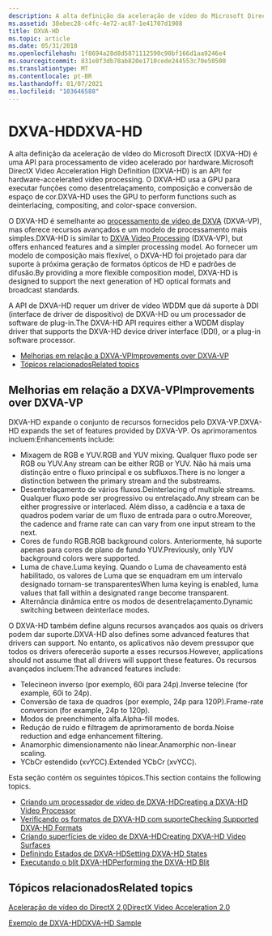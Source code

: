 ```yaml
---
description: A alta definição da aceleração de vídeo do Microsoft DirectX (DXVA-HD) é uma API para processamento de vídeo acelerado por hardware.
ms.assetid: 38ebec28-c4fc-4e72-ac87-1e41707d1908
title: DXVA-HD
ms.topic: article
ms.date: 05/31/2018
ms.openlocfilehash: 1f8694a28d8d5871112590c90bf166d1aa9246e4
ms.sourcegitcommit: 831e8f3db78ab820e1710cede244553c70e50500
ms.translationtype: MT
ms.contentlocale: pt-BR
ms.lasthandoff: 01/07/2021
ms.locfileid: "103646588"
---
```

# <a name="dxva-hd"></a><span data-ttu-id="8038e-103">DXVA-HD</span><span class="sxs-lookup"><span data-stu-id="8038e-103">DXVA-HD</span></span>

<span data-ttu-id="8038e-104">A alta definição da aceleração de vídeo do Microsoft DirectX (DXVA-HD) é uma API para processamento de vídeo acelerado por hardware.</span><span class="sxs-lookup"><span data-stu-id="8038e-104">Microsoft DirectX Video Acceleration High Definition (DXVA-HD) is an API for hardware-accelerated video processing.</span></span> <span data-ttu-id="8038e-105">O DXVA-HD usa a GPU para executar funções como desentrelaçamento, composição e conversão de espaço de cor.</span><span class="sxs-lookup"><span data-stu-id="8038e-105">DXVA-HD uses the GPU to perform functions such as deinterlacing, compositing, and color-space conversion.</span></span>

<span data-ttu-id="8038e-106">O DXVA-HD é semelhante ao [processamento de vídeo de DXVA](dxva-video-processing.md) (DXVA-VP), mas oferece recursos avançados e um modelo de processamento mais simples.</span><span class="sxs-lookup"><span data-stu-id="8038e-106">DXVA-HD is similar to [DXVA Video Processing](dxva-video-processing.md) (DXVA-VP), but offers enhanced features and a simpler processing model.</span></span> <span data-ttu-id="8038e-107">Ao fornecer um modelo de composição mais flexível, o DXVA-HD foi projetado para dar suporte à próxima geração de formatos ópticos de HD e padrões de difusão.</span><span class="sxs-lookup"><span data-stu-id="8038e-107">By providing a more flexible composition model, DXVA-HD is designed to support the next generation of HD optical formats and broadcast standards.</span></span>

<span data-ttu-id="8038e-108">A API de DXVA-HD requer um driver de vídeo WDDM que dá suporte à DDI (interface de driver de dispositivo) de DXVA-HD ou um processador de software de plug-in.</span><span class="sxs-lookup"><span data-stu-id="8038e-108">The DXVA-HD API requires either a WDDM display driver that supports the DXVA-HD device driver interface (DDI), or a plug-in software processor.</span></span>

-   [<span data-ttu-id="8038e-109">Melhorias em relação a DXVA-VP</span><span class="sxs-lookup"><span data-stu-id="8038e-109">Improvements over DXVA-VP</span></span>](#improvements-over-dxva-vp)
-   [<span data-ttu-id="8038e-110">Tópicos relacionados</span><span class="sxs-lookup"><span data-stu-id="8038e-110">Related topics</span></span>](#related-topics)

## <a name="improvements-over-dxva-vp"></a><span data-ttu-id="8038e-111">Melhorias em relação a DXVA-VP</span><span class="sxs-lookup"><span data-stu-id="8038e-111">Improvements over DXVA-VP</span></span>

<span data-ttu-id="8038e-112">DXVA-HD expande o conjunto de recursos fornecidos pelo DXVA-VP.</span><span class="sxs-lookup"><span data-stu-id="8038e-112">DXVA-HD expands the set of features provided by DXVA-VP.</span></span> <span data-ttu-id="8038e-113">Os aprimoramentos incluem:</span><span class="sxs-lookup"><span data-stu-id="8038e-113">Enhancements include:</span></span>

-   <span data-ttu-id="8038e-114">Mixagem de RGB e YUV.</span><span class="sxs-lookup"><span data-stu-id="8038e-114">RGB and YUV mixing.</span></span> <span data-ttu-id="8038e-115">Qualquer fluxo pode ser RGB ou YUV.</span><span class="sxs-lookup"><span data-stu-id="8038e-115">Any stream can be either RGB or YUV.</span></span> <span data-ttu-id="8038e-116">Não há mais uma distinção entre o fluxo principal e os subfluxos.</span><span class="sxs-lookup"><span data-stu-id="8038e-116">There is no longer a distinction between the primary stream and the substreams.</span></span>
-   <span data-ttu-id="8038e-117">Desentrelaçamento de vários fluxos.</span><span class="sxs-lookup"><span data-stu-id="8038e-117">Deinterlacing of multiple streams.</span></span> <span data-ttu-id="8038e-118">Qualquer fluxo pode ser progressivo ou entrelaçado.</span><span class="sxs-lookup"><span data-stu-id="8038e-118">Any stream can be either progressive or interlaced.</span></span> <span data-ttu-id="8038e-119">Além disso, a cadência e a taxa de quadros podem variar de um fluxo de entrada para o outro.</span><span class="sxs-lookup"><span data-stu-id="8038e-119">Moreover, the cadence and frame rate can can vary from one input stream to the next.</span></span>
-   <span data-ttu-id="8038e-120">Cores de fundo RGB.</span><span class="sxs-lookup"><span data-stu-id="8038e-120">RGB background colors.</span></span> <span data-ttu-id="8038e-121">Anteriormente, há suporte apenas para cores de plano de fundo YUV.</span><span class="sxs-lookup"><span data-stu-id="8038e-121">Previously, only YUV background colors were supported.</span></span>
-   <span data-ttu-id="8038e-122">Luma de chave.</span><span class="sxs-lookup"><span data-stu-id="8038e-122">Luma keying.</span></span> <span data-ttu-id="8038e-123">Quando o Luma de chaveamento está habilitado, os valores de Luma que se enquadram em um intervalo designado tornam-se transparentes</span><span class="sxs-lookup"><span data-stu-id="8038e-123">When luma keying is enabled, luma values that fall within a designated range become transparent.</span></span>
-   <span data-ttu-id="8038e-124">Alternância dinâmica entre os modos de desentrelaçamento.</span><span class="sxs-lookup"><span data-stu-id="8038e-124">Dynamic switching between deinterlace modes.</span></span>

<span data-ttu-id="8038e-125">O DXVA-HD também define alguns recursos avançados aos quais os drivers podem dar suporte.</span><span class="sxs-lookup"><span data-stu-id="8038e-125">DXVA-HD also defines some advanced features that drivers can support.</span></span> <span data-ttu-id="8038e-126">No entanto, os aplicativos não devem pressupor que todos os drivers oferecerão suporte a esses recursos.</span><span class="sxs-lookup"><span data-stu-id="8038e-126">However, applications should not assume that all drivers will support these features.</span></span> <span data-ttu-id="8038e-127">Os recursos avançados incluem:</span><span class="sxs-lookup"><span data-stu-id="8038e-127">The advanced features include:</span></span>

-   <span data-ttu-id="8038e-128">Telecineon inverso (por exemplo, 60i para 24p).</span><span class="sxs-lookup"><span data-stu-id="8038e-128">Inverse telecine (for example, 60i to 24p).</span></span>
-   <span data-ttu-id="8038e-129">Conversão de taxa de quadros (por exemplo, 24p para 120P).</span><span class="sxs-lookup"><span data-stu-id="8038e-129">Frame-rate conversion (for example, 24p to 120p).</span></span>
-   <span data-ttu-id="8038e-130">Modos de preenchimento alfa.</span><span class="sxs-lookup"><span data-stu-id="8038e-130">Alpha-fill modes.</span></span>
-   <span data-ttu-id="8038e-131">Redução de ruído e filtragem de aprimoramento de borda.</span><span class="sxs-lookup"><span data-stu-id="8038e-131">Noise reduction and edge enhancement filtering.</span></span>
-   <span data-ttu-id="8038e-132">Anamorphic dimensionamento não linear.</span><span class="sxs-lookup"><span data-stu-id="8038e-132">Anamorphic non-linear scaling.</span></span>
-   <span data-ttu-id="8038e-133">YCbCr estendido (xvYCC).</span><span class="sxs-lookup"><span data-stu-id="8038e-133">Extended YCbCr (xvYCC).</span></span>

<span data-ttu-id="8038e-134">Esta seção contém os seguintes tópicos.</span><span class="sxs-lookup"><span data-stu-id="8038e-134">This section contains the following topics.</span></span>

-   [<span data-ttu-id="8038e-135">Criando um processador de vídeo de DXVA-HD</span><span class="sxs-lookup"><span data-stu-id="8038e-135">Creating a DXVA-HD Video Processor</span></span>](creating-a-dxva-hd-video-processor.md)
-   [<span data-ttu-id="8038e-136">Verificando os formatos de DXVA-HD com suporte</span><span class="sxs-lookup"><span data-stu-id="8038e-136">Checking Supported DXVA-HD Formats</span></span>](checking-supported-dxva-hd-formats.md)
-   [<span data-ttu-id="8038e-137">Criando superfícies de vídeo de DXVA-HD</span><span class="sxs-lookup"><span data-stu-id="8038e-137">Creating DXVA-HD Video Surfaces</span></span>](creating-dxva-hd-video-surfaces.md)
-   [<span data-ttu-id="8038e-138">Definindo Estados de DXVA-HD</span><span class="sxs-lookup"><span data-stu-id="8038e-138">Setting DXVA-HD States</span></span>](setting-dxva-hd-states.md)
-   [<span data-ttu-id="8038e-139">Executando o blit DXVA-HD</span><span class="sxs-lookup"><span data-stu-id="8038e-139">Performing the DXVA-HD Blit</span></span>](performing-the-dxva-hd-blit.md)

## <a name="related-topics"></a><span data-ttu-id="8038e-140">Tópicos relacionados</span><span class="sxs-lookup"><span data-stu-id="8038e-140">Related topics</span></span>

<dl> <dt>

[<span data-ttu-id="8038e-141">Aceleração de vídeo do DirectX 2,0</span><span class="sxs-lookup"><span data-stu-id="8038e-141">DirectX Video Acceleration 2.0</span></span>](directx-video-acceleration-2-0.md)
</dt> <dt>

[<span data-ttu-id="8038e-142">Exemplo de DXVA-HD</span><span class="sxs-lookup"><span data-stu-id="8038e-142">DXVA-HD Sample</span></span>](dxva-hd-sample.md)
</dt> </dl>

 

 



